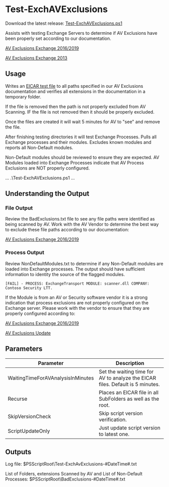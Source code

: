 # Test-ExchAVExclusions

Download the latest release: [Test-ExchAVExclusions.ps1](https://github.com/microsoft/CSS-Exchange/releases/latest/download/Test-ExchAVExclusions.ps1)

Assists with testing Exchange Servers to determine if AV Exclusions have been properly set according to our documentation.

[AV Exclusions Exchange 2016/2019](https://docs.microsoft.com/en-us/Exchange/antispam-and-antimalware/windows-antivirus-software?view=exchserver-2019)

[AV Exclusions Exchange 2013](https://docs.microsoft.com/en-us/exchange/anti-virus-software-in-the-operating-system-on-exchange-servers-exchange-2013-help)

## Usage

Writes an [EICAR test file](https://en.wikipedia.org/wiki/EICAR_test_file) to all paths specified in our AV Exclusions documentation and verifies all extensions in the documentation in a temporary folder.

If the file is removed then the path is not properly excluded from AV Scanning.
IF the file is not removed then it should be properly excluded.

Once the files are created it will wait 5 minutes for AV to "see" and remove the file.

After finishing testing directories it will test Exchange Processes.
Pulls all Exchange processes and their modules.
Excludes known modules and reports all Non-Default modules.

Non-Default modules should be reviewed to ensure they are expected.
AV Modules loaded into Exchange Processes indicate that AV Process Exclusions are NOT properly configured.

...
.\Test-ExchAVExclusions.ps1
...

## Understanding the Output

### File Output
Review the BadExclusions.txt file to see any file paths were identified as being scanned by AV.
Work with the AV Vendor to determine the best way to exclude these file paths according to our documentation:

[AV Exclusions Exchange 2016/2019](https://docs.microsoft.com/en-us/Exchange/antispam-and-antimalware/windows-antivirus-software?view=exchserver-2019)

### Process Output
Review NonDefaultModules.txt to determine if any Non-Default modules are loaded into Exchange processes.  The output should have sufficient information to identity the source of the flagged modules.

```[FAIL] - PROCESS: ExchangeTransport MODULE: scanner.dll COMPANY: Contoso Security LTT.```

If the Module is from an AV or Security software vendor it is a strong indication that process exclusions are not properly configured on the Exchange server.  Please work with the vendor to ensure that they are properly configured according to:

[AV Exclusions Exchange 2016/2019](https://docs.microsoft.com/en-us/Exchange/antispam-and-antimalware/windows-antivirus-software?view=exchserver-2019)

[AV Exclusions Update](https://techcommunity.microsoft.com/t5/exchange-team-blog/update-on-the-exchange-server-antivirus-exclusions/ba-p/3751464)


## Parameters

Parameter | Description |
----------|-------------|
WaitingTimeForAVAnalysisInMinutes | Set the waiting time for AV to analyze the EICAR files. Default is 5 minutes.
Recurse | Places an EICAR file in all SubFolders as well as the root.
SkipVersionCheck | Skip script version verification.
ScriptUpdateOnly | Just update script version to latest one.


## Outputs

Log file:
$PSScriptRoot\Test-ExchAvExclusions-#DateTime#.txt

List of Folders, extensions Scanned by AV and List of Non-Default Processes:
$PSScriptRoot\BadExclusions-#DateTime#.txt
